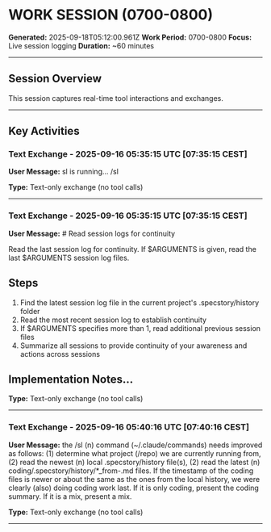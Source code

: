 # WORK SESSION (0700-0800)

**Generated:** 2025-09-18T05:12:00.961Z
**Work Period:** 0700-0800
**Focus:** Live session logging
**Duration:** ~60 minutes

---

## Session Overview

This session captures real-time tool interactions and exchanges.

---

## Key Activities

### Text Exchange - 2025-09-16 05:35:15 UTC [07:35:15 CEST]

**User Message:** <command-message>sl is running…</command-message>
<command-name>/sl</command-name>

**Type:** Text-only exchange (no tool calls)

---

### Text Exchange - 2025-09-16 05:35:15 UTC [07:35:15 CEST]

**User Message:** # Read session logs for continuity

Read the last session log for continuity. If $ARGUMENTS is given, read the last $ARGUMENTS session log files.

## Steps
1. Find the latest session log file in the current project's .specstory/history folder
2. Read the most recent session log to establish continuity
3. If $ARGUMENTS specifies more than 1, read additional previous session files
4. Summarize all sessions to provide continuity of your awareness and actions across sessions

## Implementation Notes...

**Type:** Text-only exchange (no tool calls)

---

### Text Exchange - 2025-09-16 05:40:16 UTC [07:40:16 CEST]

**User Message:** the /sl (n) command (~/.claude/commands) needs improved as follows: (1) determine what project (/repo) we are currently running from, (2) read the newest (n) local .specstory/history file(s), (2) read the latest (n) coding/.specstory/history/*_from-<project>.md files. If the timestamp of the coding files is newer or about the same as the ones from the local history, we were clearly (also) doing coding work last. If it is only coding, present the coding summary. If it is a mix, present a mix.

**Type:** Text-only exchange (no tool calls)

---

